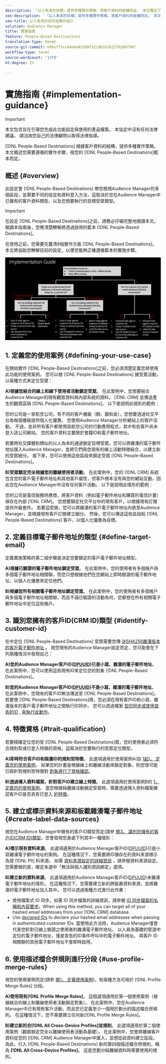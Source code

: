 ```yaml
---
description: 「以人為本的目標」提供多種實作策略，視客戶資料的結構而定。 本文概述了您在「以人為本的目標」上需要遵循的實作步驟，視您的藍本而定。
seo-description: '「以人為本的目標」提供多種實作策略，視客戶資料的結構而定。 本文概述了您在「以人為本的目標」上需要遵循的實作步驟，視您的藍本而定。  '
seo-title: 以人為本的目的地實作指引
solution: Audience Manager
title: 實施指南
feature: People-Based Destinations
translation-type: tm+mt
source-git-commit: e05eff3cc04e4a82399752c862e2b2370286f96f
workflow-type: tm+mt
source-wordcount: '1379'
ht-degree: 2%

---
```



# 實施指南 {#implementation-guidance}

>[!IMPORTANT]
>本文包含旨在引導您完成此功能設定與使用的產品檔案。 本協定中沒有任何法律建議。 請洽詢您自己的法律顧問以取得法律指導。

[!DNL People-Based Destinations] 根據客戶資料的結構，提供多種實作策略。 本文概述您需要遵循的實作步驟，視您的 [!DNL People-Based Destinations]藍本而定。

## 概述 {#overview}

此設定會 [!DNL People-Based Destinations] 帶您檢視Audience Manager的多個區段，並需要不同的設定和資料登入方法，這取決於您在Audience Manager中已擁有的客戶資料類型，以及您想要執行的目標受眾類型。

>[!IMPORTANT]
> 在設定 [!DNL People-Based Destinations]之前，請務必仔細完整地閱讀本文。 閱讀本指南後，您應清楚瞭解將透過啟用的藍本 [!DNL People-Based Destinations]。

在使用之前，您需要先釐清6個實作方面 [!DNL People-Based Destinations]。 本文將協助您瞭解目前的設定，以便您能夠正確遵循藍本的實施步驟。

![pbd實施](assets/pbd-implementation.png)

## 1. 定義您的使用案例 {#defining-your-use-case}

在開始實作 [!DNL People-Based Destinations]之前，您必須清楚定義您將使用此功能的使用案例。 您可以根 [!DNL People-Based Destinations] 據受眾活動，以兩種方式來定位受眾：

**A)根據您結合的線上和線下使用者活動鎖定受眾**。 在此案例中，您想要結合Audience Manager的現有觀眾資料與內部系統的資料， [!DNL CRM] 並傳送產生的觀眾區隔 [!DNL People-Based Destinations]。 以下是說明此情形的範例：

您的公司是一家航空公司，有不同的客戶層級（銅、銀和金），您想要透過社交平台為每個層級提供個人化優惠。 您使用Audience Manager分析網站上的客戶活動。 不過，並非所有客戶都使用該航空公司的行動應用程式，其中有些客戶尚未登入該公司網站。 您的客戶資料主要限於會籍ID和電子郵件地址。

若要跨社交媒體和類似的以人為本的通道鎖定目標受眾，您可以將雜湊的電子郵件地址匯入Audience [](people-based-destinations-prerequisites.md) Manager，並將它們與您現有的線上活動特徵結合，以建立新的受眾細分。 接下來，您可以使用這些區段來鎖定受眾 [!DNL People-Based Destinations]。

**B)受眾鎖定完全根據您的離線使用者活動**。 在此案例中，您的 [!DNL CRM] 系統包含您的客戶電子郵件地址和其他客戶屬性，但客戶根本沒有與您的網站互動，因此您在Audience Manager中沒有任何客戶活動。 以下是說明此情形的範例：

您的公司是電信服務供應商，將客戶資料（例如電子郵件地址和購買的電信計畫）保存在內部 [!DNL CRM]。 您想要鎖定社交平台中的現有客戶，以根據現有訂閱提供升級套件。 若要這麼做，您可以將雜湊的客戶電子郵件地址內嵌至Audience Manager，並根據現有客戶訂閱建立細分。 然後，您可以傳送這些區段給 [!DNL People-Based Destinations] 客戶，以個人化優惠為目標。

## 2. 定義目標電子郵件地址的類型 {#define-target-email}

定義實施策略的第二個步驟是決定您要鎖定的客戶電子郵件地址類型。

**A)根據已驗證的電子郵件地址鎖定受眾**。 在此案例中，您的使用者有多個帳戶與多個電子郵件地址相關聯，而您只想根據他們在您網站上即時驗證的電子郵件地址，以個人化優惠來定位他們。

**B)根據您所有相關電子郵件地址鎖定受眾**。 在此案例中，您的使用者有多個帳戶與多個電子郵件地址相關聯，而且不論已驗證的活動為何，您都想在所有相關電子郵件地址中定位這些帳戶。

## 3. 識別您擁有的客戶ID(CRM ID)類型 {#identify-customer-id}

在中定位 [!DNL People-Based Destinations] 受眾需要您傳 [送SHA256雜湊版本的客戶電子郵件地址](people-based-destinations-prerequisites.md) 。 視您現有的Audience Manager設定而定，您可能會在下列兩種情況中發現自己：

**A)您的Audience Manager客戶ID([DPUUID](../../reference/ids-in-aam.md))已是小寫、雜湊的電子郵件地址**。 在此案例中，您可以使用這些現有ID來定位您的對象 [!DNL People-Based Destinations]。

**B)您的Audience Manager客戶ID([DPUUID](../../reference/ids-in-aam.md))不是小寫、雜湊的電子郵件地址**。 在此案例中，您現有的客戶ID無法傳送至 [!DNL People-Based Destinations]。 若要使 [!DNL People-Based Destinations]用，您必須在現有客戶ID和小寫、雜湊版本的客戶電子郵件地址之間執行ID同步。 您可以透過檔案 [型ID同步或使用宣告的ID](../../integration/sending-audience-data/batch-data-transfer-explained/id-sync-file-based.md) , [來執行此動作](../declared-ids.md)。

## 4. 特徵資格 {#trait-qualification}

若要精確定位您的受 [!DNL People-Based Destinations]眾，您的使用者必須符合規則型或已登入特徵的資格，這取決於您要執行的受眾定位類型。

**A)即時符合客戶ID和裝置ID的規則型特徵**。 此選項適用於使用案例A(自 [1起)。 定義您的使用案例](people-based-destinations-workflow.md#defining-your-use-case)。 如果您的計畫是根據線上和離線活動來鎖定對象，則您很可能已經針對規則型特徵對 [對象進行了資格確認](../traits/trait-and-segment-qualification-reference.md)。

**B)透過傳入資料檔案，針對客戶ID建立線上特徵**。 此選項適用於使用案例B的 [1。 定義您的使用案例](people-based-destinations-workflow.md#defining-your-use-case)。 當您根據純離線活動鎖定受眾時，需要透過傳入資料檔案確認客戶ID是否具有已登入 [的特徵](../../integration/sending-audience-data/batch-data-transfer-explained/inbound-file-contents.md)。

## 5. 建立或標示資料來源和板載雜湊電子郵件地址 {#create-label-data-sources}

視您在Audience Manager中擁有的客戶ID類型而定(請參 [閱3。 識別您擁有的客戶ID(CRM ID)類型](people-based-destinations-workflow.md#identify-customer-id)，您會發現您身處下列其中一種情形：

**A)標示現有資料來源**。 此選項適用於Audience Manager客戶ID([DPUUID](../../reference/ids-in-aam.md))已是小寫雜湊電子郵件地址的案例。 在這種情況下，您需要將ID儲存在的資料來源標示為資 [!DNL PII] 料來源。 如需 [資料來源設定的詳細資訊](../datasources-list-and-settings.md) ，請參閱資料來源設定。 您需要做的是，確定未選中「無法與個人識別資訊綁定」選項。

**B)建立新的資料來源**。 此選項適用於Audience Manager客戶ID([DPUUID](../../reference/ids-in-aam.md))未雜湊電子郵件地址的情形。 在這種情況下，您需要建立新的跨裝置資料來源，並將雜湊的電子郵件地址加入其中。 您可以透過兩種方式進行此作業：

* 使用檔案式 ID 同步。如需 ID 同步檔案的詳細資訊，請參閱 [ID 同步檔案的名稱和內容要求](../../integration/sending-audience-data/batch-data-transfer-explained/id-sync-file-based.md)。When using this method, you can target all of your hashed email addresses from your [!DNL CRM] database.
* Use [declared IDs](../declared-ids.md) to declare your hashed email addresses when passing in authenticated customer IDs. 當使用此方法時，Audience Manager僅會代表您針對已線上驗證之使用者的雜湊電子郵件地址。 以人員為基礎的管道中定位的電子郵件地址，僅是宣告的ID事件呼叫中的電子郵件地址。 與客戶 ID 相關聯的其他電子郵件地址不會即時啟用。

## 6. 使用描述檔合併規則進行分段 {#use-profile-merge-rules}

視您的使用案例而定(請參 [閱1。 定義使用案例](people-based-destinations-workflow.md#defining-your-use-case))，有兩種方法可用於 [!DNL Profile Merge Rules] 分段。

**A)使用現有[!DNL Profile Merge Rules]**。 這個選項適用於第一個使用案例（根據結合的線上和離線使用者活動鎖定對象）。 在此案例中，您在Audience Manager中已有現有客戶活動，而且您已定義至少一個用於劃分的描述檔合併規則。 在這種情況下，您不需要建立任何新[!DNL Profile Merge Rules]。

**B)建立新的合[!DNL All Cross-Device Profiles]並規則**。 此選項適用於第二個使用案例（觀眾鎖定完全以離線使用者活動為基礎）。 在此案例中，您會將離線客戶資料從您的 [!DNL CRM] Audience Manager中匯入，並想從該資料建立區段。 為此，引入 [!DNL People-Based Destinations] 新的第四個描述檔合併規則，稱為 **[!DNL All Cross-Device Profiles]**。 這是您劃分純離線資料時需要使用的規則。
